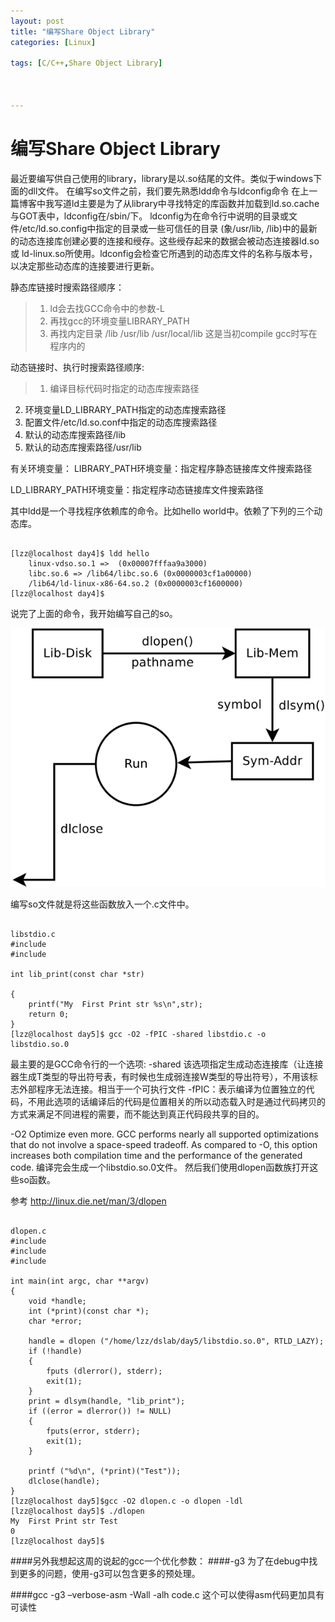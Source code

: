 ```yaml
---
layout: post
title: "编写Share Object Library"
categories: [Linux]

tags: [C/C++,Share Object Library]
 


---
```

编写Share Object Library
===========================
最近要编写供自己使用的library，library是以.so结尾的文件。类似于windows下面的dll文件。
在编写so文件之前，我们要先熟悉ldd命令与ldconfig命令
在上一篇博客中我写道ld主要是为了从library中寻找特定的库函数并加载到ld.so.cache与GOT表中，ldconfig在/sbin/下。
ldconfig为在命令行中说明的目录或文件/etc/ld.so.config中指定的目录或一些可信任的目录 (象/usr/lib, /lib)中的最新的动态连接库创建必要的连接和绶存。这些绶存起来的数据会被动态连接器ld.so 或 ld-linux.so所使用。ldconfig会检查它所遇到的动态库文件的名称与版本号，以决定那些动态库的连接要进行更新。

静态库链接时搜索路径顺序：

> 1. ld会去找GCC命令中的参数-L
> 2. 再找gcc的环境变量LIBRARY_PATH
> 3. 再找内定目录 /lib /usr/lib /usr/local/lib 这是当初compile gcc时写在程序内的

动态链接时、执行时搜索路径顺序:

> 1. 编译目标代码时指定的动态库搜索路径
2. 环境变量LD_LIBRARY_PATH指定的动态库搜索路径
3. 配置文件/etc/ld.so.conf中指定的动态库搜索路径
4. 默认的动态库搜索路径/lib
5. 默认的动态库搜索路径/usr/lib

有关环境变量：
LIBRARY_PATH环境变量：指定程序静态链接库文件搜索路径

LD_LIBRARY_PATH环境变量：指定程序动态链接库文件搜索路径

其中ldd是一个寻找程序依赖库的命令。比如hello world中。依赖了下列的三个动态库。

<pre><code>
[lzz@localhost day4]$ ldd hello
    linux-vdso.so.1 =>  (0x00007fffaa9a3000)
    libc.so.6 => /lib64/libc.so.6 (0x0000003cf1a00000)
    /lib64/ld-linux-x86-64.so.2 (0x0000003cf1600000)
[lzz@localhost day4]$ 
</code></pre>

说完了上面的命令，我开始编写自己的so。

![](/assets/pic/Diagram_dl.png)

编写so文件就是将这些函数放入一个.c文件中。

<pre><code>
libstdio.c
#include <stdio.h>                                                                                                                     
#include <stdlib.h>
 
int lib_print(const char *str)
 
{
    printf("My  First Print str %s\n",str);
    return 0;
}
[lzz@localhost day5]$ gcc -O2 -fPIC -shared libstdio.c -o libstdio.so.0
</code></pre>

最主要的是GCC命令行的一个选项:
-shared 该选项指定生成动态连接库（让连接器生成T类型的导出符号表，有时候也生成弱连接W类型的导出符号），不用该标志外部程序无法连接。相当于一个可执行文件
-fPIC：表示编译为位置独立的代码，不用此选项的话编译后的代码是位置相关的所以动态载入时是通过代码拷贝的方式来满足不同进程的需要，而不能达到真正代码段共享的目的。

-O2
Optimize even more. GCC performs nearly all supported optimizations that do not involve a space-speed tradeoff. As compared to -O, this option increases both compilation time and the performance of the generated code.
编译完会生成一个libstdio.so.0文件。
然后我们使用dlopen函数族打开这些so函数。

参考 http://linux.die.net/man/3/dlopen

<pre><code>
dlopen.c
#include <stdlib.h>
#include <stdio.h>
#include <dlfcn.h>
 
int main(int argc, char **argv) 
{
    void *handle;
    int (*print)(const char *);
    char *error;
 
    handle = dlopen ("/home/lzz/dslab/day5/libstdio.so.0", RTLD_LAZY);
    if (!handle) 
    {
        fputs (dlerror(), stderr);
        exit(1);
    }
    print = dlsym(handle, "lib_print");
    if ((error = dlerror()) != NULL)
    {
        fputs(error, stderr);
        exit(1);
    }
 
    printf ("%d\n", (*print)("Test"));
    dlclose(handle);
}
[lzz@localhost day5]$gcc -O2 dlopen.c -o dlopen -ldl
[lzz@localhost day5]$ ./dlopen 
My  First Print str Test
0
[lzz@localhost day5]$ 
</code></pre>

####另外我想起这周的说起的gcc一个优化参数：
####-g3 为了在debug中找到更多的问题，使用-g3可以包含更多的预处理。

####gcc -g3 –verbose-asm -Wall -alh code.c 这个可以使得asm代码更加具有可读性